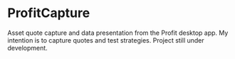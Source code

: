 # ProfitCapture
Asset quote capture and data presentation from the Profit desktop app.
My intention is to capture quotes and test strategies.
Project still under development.
